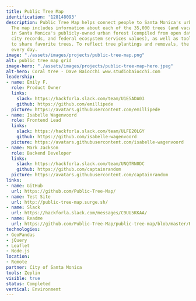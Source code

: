 ```yaml
---
title: Public Tree Map
identification: '128148093'
description: Public Tree Map helps connect people to Santa Monica's urban forest.
  The map includes information about each of the 35,000 trees (and vacant tree sites)
  in Santa Monica's publicly-owned urban forest (compiled from open datasets, digitized
  city records, and federal ecosystem services values), as well as tools for users
  to share favorite trees. To reflect tree plantings and removals, the map updates
  every day.
image: "./assets/images/projects/public-tree-map.png"
alt: public tree map grid
image-hero: "./assets/images/projects/public-tree-map-hero.jpeg"
alt-hero: Coral tree - Dave Baiocchi www.studiobaiocchi.com
leadership:
- name: Emily F.
  role: Product Owner
  links:
    slack: https://hackforla.slack.com/team/U1E5ADA03
    github: https://github.com/emillipede
  picture: https://avatars.githubusercontent.com/emillipede
- name: Isabelle Wagenvoord
  role: Frontend Lead
  links:
    slack: https://hackforla.slack.com/team/ULFE20LGY
    github: https://github.com/isabelle-wagenvoord
  picture: https://avatars.githubusercontent.com/isabelle-wagenvoord
- name: Mark Jackson
  role: Backend Developer
  links:
    slack: https://hackforla.slack.com/team/UNQTRN0DC
    github: https://github.com/captainrandom
  picture: https://avatars.githubusercontent.com/captainrandom
links:
- name: GitHub
  url: https://github.com/Public-Tree-Map/
- name: Test Site
  url: http://public-tree-map.surge.sh/
- name: Slack
  url: https://hackforla.slack.com/messages/C9UU5KKAA/
- name: Readme
  url: https://github.com/Public-Tree-Map/public-tree-map/blob/master/README.md
technologies:
- GeoPandas
- jQuery
- Leaflet
- Node.js
location:
- Remote
partner: City of Santa Monica
tools: Zeplin
visible: true
status: Completed
vertical: Environment
---
```


